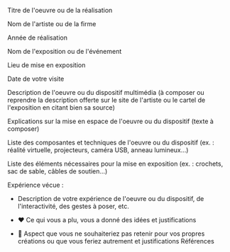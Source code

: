 Titre de l'oeuvre ou de la réalisation

Nom de l'artiste ou de la firme

Année de réalisation

Nom de l'exposition ou de l'événement

Lieu de mise en exposition

Date de votre visite

Description de l'oeuvre ou du dispositif multimédia (à composer ou reprendre la description offerte sur le site de l'artiste ou le cartel de l'exposition en citant bien sa source)

Explications sur la mise en espace de l'oeuvre ou du dispositif (texte à composer)

Liste des composantes et techniques de l'oeuvre ou du dispositif (ex. : réalité virtuelle, projecteurs, caméra USB, anneau lumineux...)

Liste des éléments nécessaires pour la mise en exposition (ex. : crochets, sac de sable, câbles de soutien...)

Expérience vécue :

- Description de votre expérience de l'oeuvre ou du dispositif, de l'interactivité, des gestes à poser, etc.

- ❤️ Ce qui vous a plu, vous a donné des idées et justifications

- 🤔 Aspect que vous ne souhaiteriez pas retenir pour vos propres créations ou que vous feriez autrement et justifications
Références
